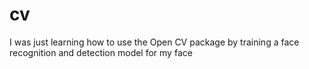 # cv

I was just learning how to use the Open CV package by training a face recognition and detection model for my face
